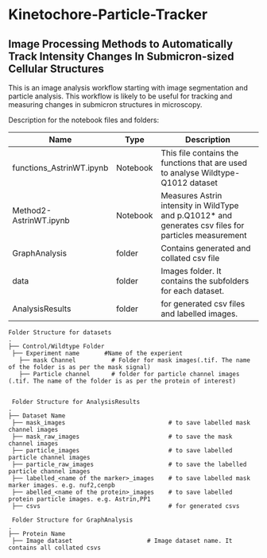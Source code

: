 # Kinetochore-Particle-Tracker



## Image Processing Methods to Automatically Track Intensity Changes In Submicron-sized Cellular Structures

This is an image analysis workflow starting with image segmentation and particle analysis. This workflow is likely to be useful for tracking and measuring changes in submicron structures in microscopy.


Description for the notebook files and folders:

 |Name                        | Type         |Description
 |----------------------------|------------- |------------ 
 | functions_AstrinWT.ipynb    | Notebook     |This file contains the functions that are used to analyse Wildtype-Q1012 dataset
 | Method2-AstrinWT.ipynb     | Notebook     |Measures Astrin intensity in WildType and p.Q1012* and generates csv files for particles measurement 
 | GraphAnalysis              | folder       |Contains generated and collated csv file
 | data                       | folder       |Images folder. It contains the subfolders for each dataset.
 | AnalysisResults            | folder       |for generated csv files and labelled images.

 
 
    Folder Structure for datasets
    .
    ├── Control/Wildtype Folder
     ├── Experiment name       #Name of the experient
       ├── mask Channel          # Folder for mask images(.tif. The name of the folder is as per the mask signal)
       ├── Particle channel      # folder for particle channel images (.tif. The name of the folder is as per the protein of interest)
       
     
     Folder Structure for AnalysisResults
    .
    ├── Dataset Name
     ├── mask_images                             # to save labelled mask channel images
     ├── mask_raw_images                         # to save the mask channel images
     ├── particle_images                         # to save labelled particle channel images
     ├── particle_raw_images                     # to save the labelled particle channel images
     ├── labelled_<name of the marker>_images    # to save labelled mask marker images. e.g. nuf2,cenpb
     ├── abelled_<name of the protein>_images    # to save labelled protein particle images. e.g. Astrin,PP1
     ├── csvs                                    # for generated csvs
     
     Folder Structure for GraphAnalysis
    .
    ├── Protein Name
     ├── Image dataset                     # Image dataset name. It contains all collated csvs
    
     
     
